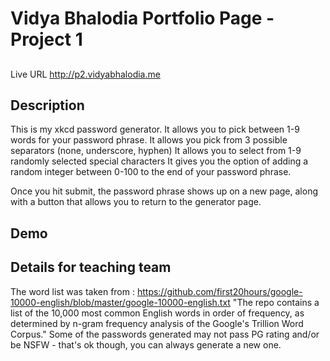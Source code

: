 # Vidya Bhalodia Portfolio Page - Project 1
## 
Live URL
<http://p2.vidyabhalodia.me>

## Description
This is my xkcd password generator.
It allows you to pick between 1-9 words for your password phrase.
It allows you pick from 3 possible separators (none, underscore, hyphen)
It allows you to select from 1-9 randomly selected special characters
It gives you the option of adding a random integer between 0-100 to the end of your password phrase.

Once you hit submit, the password phrase shows up on a new page, along with a button that allows you to return to the generator page.

## Demo 


## Details for teaching team

The word list was taken from : https://github.com/first20hours/google-10000-english/blob/master/google-10000-english.txt
"The repo contains a list of the 10,000 most common English words in order of frequency, as determined by n-gram frequency analysis of the Google's Trillion Word Corpus."
Some of the passwords generated may not pass PG rating and/or be NSFW - that's ok though, you can always generate a new one.  